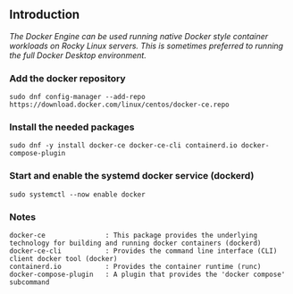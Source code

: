 ## Introduction

_The Docker Engine can be used running native Docker style container workloads on Rocky Linux servers. This is sometimes preferred to running the full Docker Desktop environment._

### Add the docker repository
```
sudo dnf config-manager --add-repo https://download.docker.com/linux/centos/docker-ce.repo
```

### Install the needed packages
```
sudo dnf -y install docker-ce docker-ce-cli containerd.io docker-compose-plugin
```

### Start and enable the systemd docker service (dockerd)
```
sudo systemctl --now enable docker
```

### Notes
```
docker-ce               : This package provides the underlying technology for building and running docker containers (dockerd) 
docker-ce-cli           : Provides the command line interface (CLI) client docker tool (docker)
containerd.io           : Provides the container runtime (runc)
docker-compose-plugin   : A plugin that provides the 'docker compose' subcommand 
```